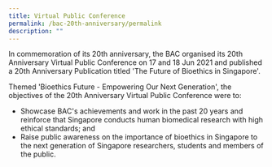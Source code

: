 ```yaml
---
title: Virtual Public Conference
permalink: /bac-20th-anniversary/permalink
description: ""
---
```


In commemoration of its 20th anniversary, the BAC organised its 20th Anniversary Virtual Public Conference on 17 and 18 Jun 2021 and published a 20th Anniversary Publication titled 'The Future of Bioethics in Singapore'.

Themed 'Bioethics Future - Empowering Our Next Generation', the objectives of the 20th Anniversary Virtual Public Conference were to:

* Showcase BAC's achievements and work in the past 20 years and reinforce that Singapore conducts human biomedical research with high ethical standards; and
* Raise public awareness on the importance of bioethics in Singapore to the next generation of Singapore researchers, students and members of the public.